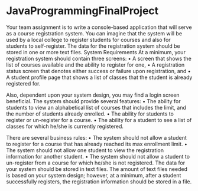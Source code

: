 # JavaProgrammingFinalProject

Your team assignment is to write a console-based application that will serve as a course
registration system. You can imagine that the system will be used by a local college to
register students for courses and also for students to self-register. The data for the
registration system should be stored in one or more text files.
System Requirements
At a minimum, your registration system should contain three screens:
        • A screen that shows the list of courses available and the ability to register for
one,
        • A registration status screen that denotes either success or failure upon
registration, and
        • A student profile page that shows a list of classes that the student is already
registered for.

Also, dependent upon your system design, you may find a login screen beneficial.
The system should provide several features:
        • The ability for students to view an alphabetical list of courses that includes the
limit, and the number of students already enrolled.
        • The ability for students to register or un-register for a course.
        • The ability for a student to see a list of classes for which he/she is currently
registered.

There are several business rules:
        • The system should not allow a student to register for a course that has already
reached its max enrollment limit.
        • The system should not allow one student to view the registration information for
another student.
        • The system should not allow a student to un-register from a course for which
he/she is not registered.
The data for your system should be stored in text files. The amount of text files needed
is based on your system design; however, at a minimum, after a student successfully
registers, the registration information should be stored in a file.
